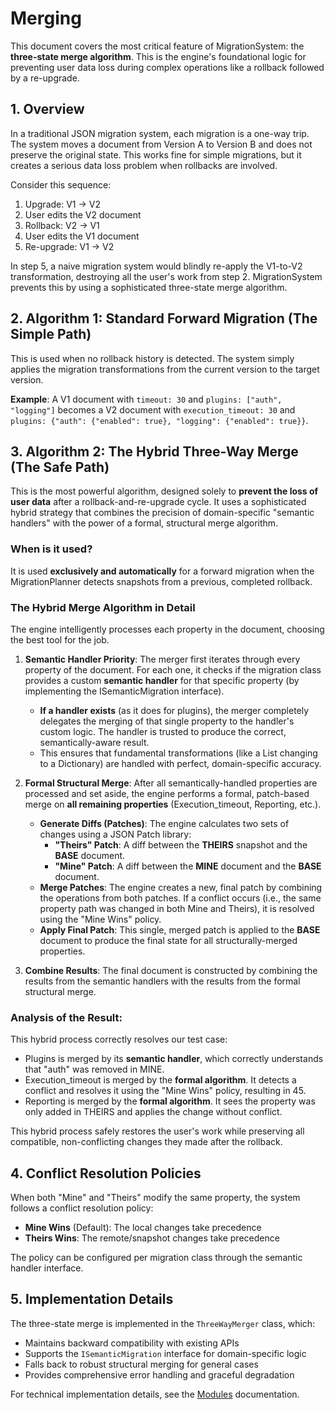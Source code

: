 ﻿# Merging

This document covers the most critical feature of MigrationSystem: the **three-state merge algorithm**. This is the engine's foundational logic for preventing user data loss during complex operations like a rollback followed by a re-upgrade.

## **1. Overview**

In a traditional JSON migration system, each migration is a one-way trip. The system moves a document from Version A to Version B and does not preserve the original state. This works fine for simple migrations, but it creates a serious data loss problem when rollbacks are involved.

Consider this sequence:

1. Upgrade: V1 → V2  
2. User edits the V2 document  
3. Rollback: V2 → V1  
4. User edits the V1 document  
5. Re-upgrade: V1 → V2  

In step 5, a naive migration system would blindly re-apply the V1-to-V2 transformation, destroying all the user's work from step 2. MigrationSystem prevents this by using a sophisticated three-state merge algorithm.

## **2. Algorithm 1: Standard Forward Migration (The Simple Path)**

This is used when no rollback history is detected. The system simply applies the migration transformations from the current version to the target version.

**Example**: A V1 document with `timeout: 30` and `plugins: ["auth", "logging"]` becomes a V2 document with `execution_timeout: 30` and `plugins: {"auth": {"enabled": true}, "logging": {"enabled": true}}`.

## **3. Algorithm 2: The Hybrid Three-Way Merge (The Safe Path)**

This is the most powerful algorithm, designed solely to **prevent the loss of user data** after a rollback-and-re-upgrade cycle. It uses a sophisticated hybrid strategy that combines the precision of domain-specific "semantic handlers" with the power of a formal, structural merge algorithm.

### **When is it used?**

It is used **exclusively and automatically** for a forward migration when the MigrationPlanner detects snapshots from a previous, completed rollback.

### **The Hybrid Merge Algorithm in Detail**

The engine intelligently processes each property in the document, choosing the best tool for the job.

1. **Semantic Handler Priority**: The merger first iterates through every property of the document. For each one, it checks if the migration class provides a custom **semantic handler** for that specific property (by implementing the ISemanticMigration interface).
   * **If a handler exists** (as it does for plugins), the merger completely delegates the merging of that single property to the handler's custom logic. The handler is trusted to produce the correct, semantically-aware result.
   * This ensures that fundamental transformations (like a List changing to a Dictionary) are handled with perfect, domain-specific accuracy.

2. **Formal Structural Merge**: After all semantically-handled properties are processed and set aside, the engine performs a formal, patch-based merge on **all remaining properties** (Execution_timeout, Reporting, etc.).
   * **Generate Diffs (Patches)**: The engine calculates two sets of changes using a JSON Patch library:
     * **"Theirs" Patch**: A diff between the **THEIRS** snapshot and the **BASE** document.
     * **"Mine" Patch**: A diff between the **MINE** document and the **BASE** document.
   * **Merge Patches**: The engine creates a new, final patch by combining the operations from both patches. If a conflict occurs (i.e., the same property path was changed in both Mine and Theirs), it is resolved using the "Mine Wins" policy.
   * **Apply Final Patch**: This single, merged patch is applied to the **BASE** document to produce the final state for all structurally-merged properties.

3. **Combine Results**: The final document is constructed by combining the results from the semantic handlers with the results from the formal structural merge.

### **Analysis of the Result:**

This hybrid process correctly resolves our test case:

* Plugins is merged by its **semantic handler**, which correctly understands that "auth" was removed in MINE.
* Execution_timeout is merged by the **formal algorithm**. It detects a conflict and resolves it using the "Mine Wins" policy, resulting in 45.
* Reporting is merged by the **formal algorithm**. It sees the property was only added in THEIRS and applies the change without conflict.

This hybrid process safely restores the user's work while preserving all compatible, non-conflicting changes they made after the rollback.

## **4. Conflict Resolution Policies**

When both "Mine" and "Theirs" modify the same property, the system follows a conflict resolution policy:

- **Mine Wins** (Default): The local changes take precedence
- **Theirs Wins**: The remote/snapshot changes take precedence

The policy can be configured per migration class through the semantic handler interface.

## **5. Implementation Details**

The three-state merge is implemented in the `ThreeWayMerger` class, which:

- Maintains backward compatibility with existing APIs
- Supports the `ISemanticMigration` interface for domain-specific logic
- Falls back to robust structural merging for general cases
- Provides comprehensive error handling and graceful degradation

For technical implementation details, see the [Modules](Modules.md) documentation.

